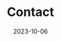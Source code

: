 ---
title: Contact
date: 2023-10-06

type: landing

sections:
  - block: contact
    content:
      title: Contact
      text: |-
        Pour contacter l’équipe du groupe de recherche sur l’analyse de textes philosophiques québécois assistée par ordinateur, vous pouvez nous écrire à l'adresse suivante :
      email: "meunier.jean-guy@uqam.ca"
      # phone: 888 888 88 88
      address:
        street: 455, Boulevard René-Lévesque Est
        city: Montréal
        region: QC
        postcode: 'H2L 4Y2'
        country: Canada
        country_code: CA
      coordinates:
        latitude: '45.513615535653535'
        longitude: '-73.55885917762372'
   
      # Automatically link email and phone or display as text?
      autolink: false
 
    design:
      columns: '2'
---